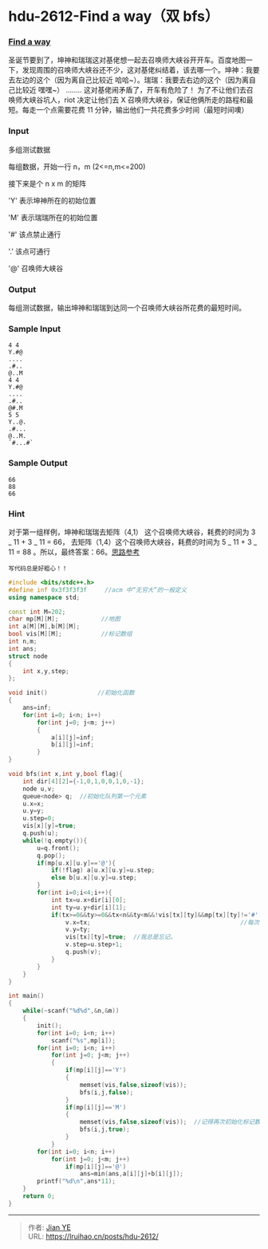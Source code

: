 # hdu-2612-Find a way（双 bfs）


### [Find a way](http://acm.hdu.edu.cn/showproblem.php?pid=2612)

圣诞节要到了，坤神和瑞瑞这对基佬想一起去召唤师大峡谷开开车。百度地图一下，发现周围的召唤师大峡谷还不少，这对基佬纠结着，该去哪一个。坤神：我要去左边的这个（因为离自己比较近 哈哈~）。瑞瑞：我要去右边的这个（因为离自己比较近 嘿嘿~） ........ 这对基佬闹矛盾了，开车有危险了！ 为了不让他们去召唤师大峡谷坑人，riot 决定让他们去 X 召唤师大峡谷，保证他俩所走的路程和最短。每走一个点需要花费 11 分钟，输出他们一共花费多少时间（最短时间噢）

### Input

多组测试数据

每组数据，开始一行 n，m (2<=n,m<=200)

接下来是个 n x m 的矩阵

'Y' 表示坤神所在的初始位置

'M' 表示瑞瑞所在的初始位置

'#' 该点禁止通行

'.' 该点可通行

'@' 召唤师大峡谷

### Output

每组测试数据，输出坤神和瑞瑞到达同一个召唤师大峡谷所花费的最短时间。

### Sample Input

    4 4
    Y.#@
    ....
    .#..
    @..M
    4 4
    Y.#@
    ....
    .#..
    @#.M
    5 5
    Y..@.
    .#...
    @..M.
    `#...#`

### Sample Output

    66
    88
    66

### Hint

对于第一组样例，坤神和瑞瑞去矩阵（4,1） 这个召唤师大峡谷，耗费的时间为 3 _ 11 + 3 _ 11 = 66， 去矩阵（1,4）这个召唤师大峡谷，耗费的时间为 5 _ 11 + 3 _ 11 = 88 。所以，最终答案：66。[思路参考](https://blog.csdn.net/ld_1090815922/article/details/72448569)

`写代码总是好粗心！！`

```c++
#include <bits/stdc++.h>
#define inf 0x3f3f3f3f     //acm 中“无穷大”的一般定义
using namespace std;

const int M=202;
char mp[M][M];            //地图
int a[M][M],b[M][M];
bool vis[M][M];           //标记数组
int n,m;
int ans;
struct node
{
    int x,y,step;
};

void init()              //初始化函数
{
    ans=inf;
    for(int i=0; i<n; i++)
        for(int j=0; j<m; j++)
        {
            a[i][j]=inf;
            b[i][j]=inf;
        }
}

void bfs(int x,int y,bool flag){
    int dir[4][2]={-1,0,1,0,0,1,0,-1};
    node u,v;
    queue<node> q;  //初始化队列第一个元素
    u.x=x;
    u.y=y;
    u.step=0;
    vis[x][y]=true;
    q.push(u);
    while(!q.empty()){
        u=q.front();
        q.pop();
        if(mp[u.x][u.y]=='@'){
            if(!flag) a[u.x][u.y]=u.step;
            else b[u.x][u.y]=u.step;
        }
        for(int i=0;i<4;i++){
            int tx=u.x+dir[i][0];
            int ty=u.y+dir[i][1];
            if(tx>=0&&ty>=0&&tx<n&&ty<m&&!vis[tx][ty]&&mp[tx][ty]!='#'){//注意@和 M，Y 也是可以走的。
                v.x=tx;                                          //每次写搜索都忘记 vis!!!!
                v.y=ty;
                vis[tx][ty]=true;  //我总是忘记。
                v.step=u.step+1;
                q.push(v);
            }
        }
    }
}

int main()
{
    while(~scanf("%d%d",&n,&m))
    {
        init();
        for(int i=0; i<n; i++)
            scanf("%s",mp[i]);
        for(int i=0; i<n; i++)
            for(int j=0; j<m; j++)
            {
                if(mp[i][j]=='Y')
                {
                    memset(vis,false,sizeof(vis));
                    bfs(i,j,false);
                }
                if(mp[i][j]=='M')
                {
                    memset(vis,false,sizeof(vis));  //记得再次初始化标记数组
                    bfs(i,j,true);
                }
            }
        for(int i=0; i<n; i++)
            for(int j=0; j<m; j++)
                if(mp[i][j]=='@')
                    ans=min(ans,a[i][j]+b[i][j]);
        printf("%d\n",ans*11);
    }
    return 0;
}

```


---

> 作者: [Jian YE](https://github.com/jianye0428)  
> URL: https://lruihao.cn/posts/hdu-2612/  

